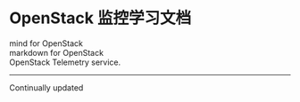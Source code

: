 # OpenStack 监控学习文档<br/>
mind for OpenStack <br/>
markdown for OpenStack<br/>
OpenStack Telemetry service.<br/>
*****
Continually updated
